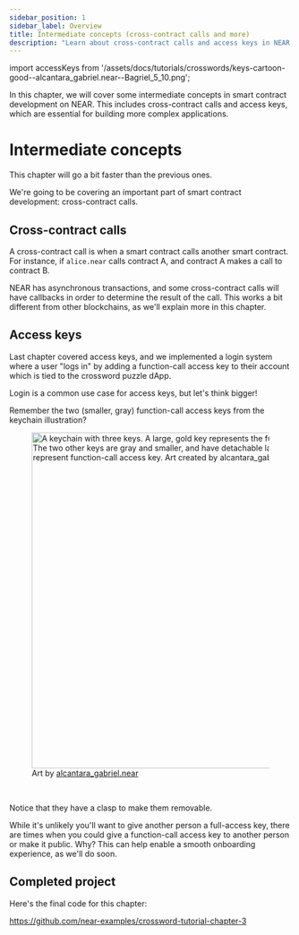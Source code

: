 ```yaml
---
sidebar_position: 1
sidebar_label: Overview
title: Intermediate concepts (cross-contract calls and more)
description: "Learn about cross-contract calls and access keys in NEAR to build more advanced smart contracts."
---
```


import accessKeys from '/assets/docs/tutorials/crosswords/keys-cartoon-good--alcantara_gabriel.near--Bagriel_5_10.png';

In this chapter, we will cover some intermediate concepts in smart contract development on NEAR. This includes cross-contract calls and access keys, which are essential for building more complex applications.

# Intermediate concepts

This chapter will go a bit faster than the previous ones.

We're going to be covering an important part of smart contract development: cross-contract calls.

## Cross-contract calls

A cross-contract call is when a smart contract calls another smart contract. For instance, if `alice.near` calls contract A, and contract A makes a call to contract B.

NEAR has asynchronous transactions, and some cross-contract calls will have callbacks in order to determine the result of the call. This works a bit different from other blockchains, as we'll explain more in this chapter.

## Access keys

Last chapter covered access keys, and we implemented a login system where a user "logs in" by adding a function-call access key to their account which is tied to the crossword puzzle dApp.

Login is a common use case for access keys, but let's think bigger!

Remember the two (smaller, gray) function-call access keys from the keychain illustration?

<figure>
    <img src={accessKeys} width="600" alt="A keychain with three keys. A large, gold key represents the full-access keys on NEAR. The two other keys are gray and smaller, and have detachable latches on them. They represent function-call access key. Art created by alcantara_gabriel.near" />
    <figcaption>Art by <a href="https://twitter.com/Bagriel_5_10" target="_blank" rel="noopener noreferrer">alcantara_gabriel.near</a></figcaption>
</figure><br/>

Notice that they have a clasp to make them removable.

While it's unlikely you'll want to give another person a full-access key, there are times when you could give a function-call access key to another person or make it public. Why? This can help enable a smooth onboarding experience, as we'll do soon.

## Completed project

Here's the final code for this chapter:

https://github.com/near-examples/crossword-tutorial-chapter-3

